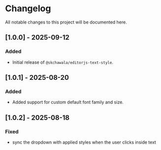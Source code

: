 # Changelog

All notable changes to this project will be documented here.

## [1.0.0] - 2025-09-12

### Added

- Initial release of `@skchawala/editorjs-text-style`.

## [1.0.1] - 2025-08-20

### Added

- Added support for custom default font family and size.

## [1.0.2] - 2025-08-18

### Fixed

- sync the dropdown with applied styles when the user clicks inside text
